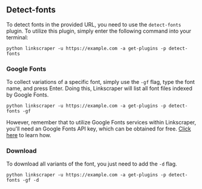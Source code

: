 ## Detect-fonts

To detect fonts in the provided URL, you need to use the `detect-fonts` plugin. To utilize this plugin, simply enter the following command into your terminal:

```shell
python linkscraper -u https://example.com -a get-plugins -p detect-fonts
```

### Google Fonts

To collect variations of a specific font, simply use the `-gf` flag, type the font name, and press Enter. Doing this, Linkscraper will list all font files indexed by Google Fonts.

```shell
python linkscraper -u https://example.com -a get-plugins -p detect-fonts -gf
```

However, remember that to utilize Google Fonts services within Linkscraper, you'll need an Google Fonts API key, which can be obtained for free. [Click here](apis/google-fonts.md) to learn how.

### Download

To download all variants of the font, you just need to add the `-d` flag.

```shell
python linkscraper -u https://example.com -a get-plugins -p detect-fonts -gf -d
```
